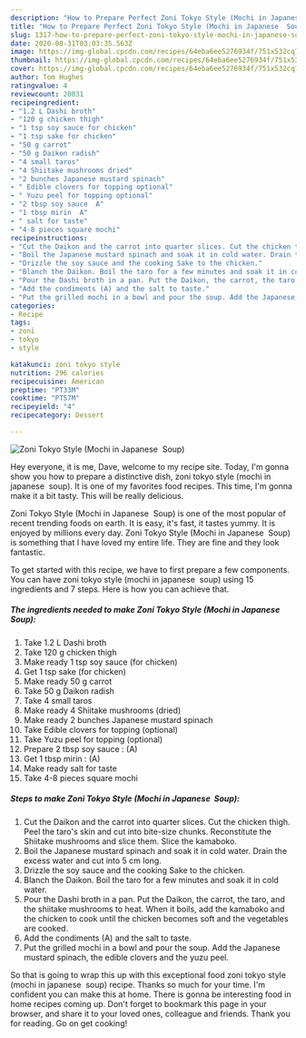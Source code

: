 ```yaml
---
description: "How to Prepare Perfect Zoni Tokyo Style (Mochi in Japanese  Soup)"
title: "How to Prepare Perfect Zoni Tokyo Style (Mochi in Japanese  Soup)"
slug: 1317-how-to-prepare-perfect-zoni-tokyo-style-mochi-in-japanese-soup
date: 2020-08-31T03:03:35.563Z
image: https://img-global.cpcdn.com/recipes/64eba6ee5276934f/751x532cq70/zoni-tokyo-style-mochi-in-japanese-soup-recipe-main-photo.jpg
thumbnail: https://img-global.cpcdn.com/recipes/64eba6ee5276934f/751x532cq70/zoni-tokyo-style-mochi-in-japanese-soup-recipe-main-photo.jpg
cover: https://img-global.cpcdn.com/recipes/64eba6ee5276934f/751x532cq70/zoni-tokyo-style-mochi-in-japanese-soup-recipe-main-photo.jpg
author: Tom Hughes
ratingvalue: 4
reviewcount: 20031
recipeingredient:
- "1.2 L Dashi broth"
- "120 g chicken thigh"
- "1 tsp soy sauce for chicken"
- "1 tsp sake for chicken"
- "50 g carrot"
- "50 g Daikon radish"
- "4 small taros"
- "4 Shiitake mushrooms dried"
- "2 bunches Japanese mustard spinach"
- " Edible clovers for topping optional"
- " Yuzu peel for topping optional"
- "2 tbsp soy sauce  A"
- "1 tbsp mirin  A"
- " salt for taste"
- "4-8 pieces square mochi"
recipeinstructions:
- "Cut the Daikon and the carrot into quarter slices. Cut the chicken thigh. Peel the taro&#39;s skin and cut into bite-size chunks. Reconstitute the Shiitake mushrooms and slice them. Slice the kamaboko."
- "Boil the Japanese mustard spinach and soak it in cold water. Drain the excess water and cut into 5 cm long."
- "Drizzle the soy sauce and the cooking Sake to the chicken."
- "Blanch the Daikon. Boil the taro for a few minutes and soak it in cold water."
- "Pour the Dashi broth in a pan. Put the Daikon, the carrot, the taro, and the shiitake mushrooms to heat. When it boils, add the kamaboko and the chicken to cook until the chicken becomes soft and the vegetables are cooked."
- "Add the condiments (A) and the salt to taste."
- "Put the grilled mochi in a bowl and pour the soup. Add the Japanese mustard spinach, the edible clovers and the yuzu peel."
categories:
- Recipe
tags:
- zoni
- tokyo
- style

katakunci: zoni tokyo style 
nutrition: 296 calories
recipecuisine: American
preptime: "PT33M"
cooktime: "PT57M"
recipeyield: "4"
recipecategory: Dessert

---
```



![Zoni Tokyo Style (Mochi in Japanese  Soup)](https://img-global.cpcdn.com/recipes/64eba6ee5276934f/751x532cq70/zoni-tokyo-style-mochi-in-japanese-soup-recipe-main-photo.jpg)

Hey everyone, it is me, Dave, welcome to my recipe site. Today, I'm gonna show you how to prepare a distinctive dish, zoni tokyo style (mochi in japanese  soup). It is one of my favorites food recipes. This time, I'm gonna make it a bit tasty. This will be really delicious.

Zoni Tokyo Style (Mochi in Japanese  Soup) is one of the most popular of recent trending foods on earth. It is easy, it's fast, it tastes yummy. It is enjoyed by millions every day. Zoni Tokyo Style (Mochi in Japanese  Soup) is something that I have loved my entire life. They are fine and they look fantastic.




To get started with this recipe, we have to first prepare a few components. You can have zoni tokyo style (mochi in japanese  soup) using 15 ingredients and 7 steps. Here is how you can achieve that.

<!--inarticleads1-->

##### The ingredients needed to make Zoni Tokyo Style (Mochi in Japanese  Soup):

1. Take 1.2 L Dashi broth
1. Take 120 g chicken thigh
1. Make ready 1 tsp soy sauce (for chicken)
1. Get 1 tsp sake (for chicken)
1. Make ready 50 g carrot
1. Take 50 g Daikon radish
1. Take 4 small taros
1. Make ready 4 Shiitake mushrooms (dried)
1. Make ready 2 bunches Japanese mustard spinach
1. Take  Edible clovers for topping (optional)
1. Take  Yuzu peel for topping (optional)
1. Prepare 2 tbsp soy sauce : (A)
1. Get 1 tbsp mirin : (A)
1. Make ready  salt for taste
1. Take 4-8 pieces square mochi




<!--inarticleads2-->

##### Steps to make Zoni Tokyo Style (Mochi in Japanese  Soup):

1. Cut the Daikon and the carrot into quarter slices. Cut the chicken thigh. Peel the taro&#39;s skin and cut into bite-size chunks. Reconstitute the Shiitake mushrooms and slice them. Slice the kamaboko.
1. Boil the Japanese mustard spinach and soak it in cold water. Drain the excess water and cut into 5 cm long.
1. Drizzle the soy sauce and the cooking Sake to the chicken.
1. Blanch the Daikon. Boil the taro for a few minutes and soak it in cold water.
1. Pour the Dashi broth in a pan. Put the Daikon, the carrot, the taro, and the shiitake mushrooms to heat. When it boils, add the kamaboko and the chicken to cook until the chicken becomes soft and the vegetables are cooked.
1. Add the condiments (A) and the salt to taste.
1. Put the grilled mochi in a bowl and pour the soup. Add the Japanese mustard spinach, the edible clovers and the yuzu peel.




So that is going to wrap this up with this exceptional food zoni tokyo style (mochi in japanese  soup) recipe. Thanks so much for your time. I'm confident you can make this at home. There is gonna be interesting food in home recipes coming up. Don't forget to bookmark this page in your browser, and share it to your loved ones, colleague and friends. Thank you for reading. Go on get cooking!

